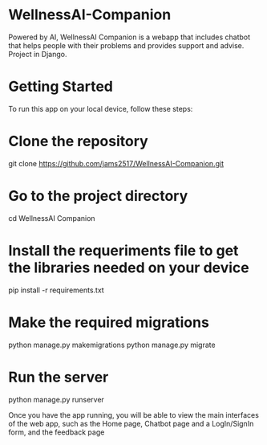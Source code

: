 # WellnessAI-Companion
Powered by AI, WellnessAI Companion is a webapp that includes chatbot that helps people with their problems and provides support and advise. Project in Django.

# Getting Started
To run this app on your local device, follow these steps:

# Clone the repository
git clone https://github.com/jams2517/WellnessAI-Companion.git

# Go to the project directory
cd WellnessAI Companion

# Install the requeriments file to get the libraries needed on your device
pip install -r requirements.txt

# Make the required migrations
python manage.py makemigrations
python manage.py migrate

# Run the server
python manage.py runserver 


Once you have the app running, you will be able to view the main interfaces of the web app, such as the Home page, Chatbot page and a LogIn/SignIn form, and the feedback page


